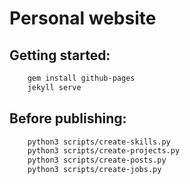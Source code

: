 # Personal website

## Getting started:

```sh
    gem install github-pages
    jekyll serve
```

## Before publishing:

```sh
    python3 scripts/create-skills.py
    python3 scripts/create-projects.py
    python3 scripts/create-posts.py
    python3 scripts/create-jobs.py
```

